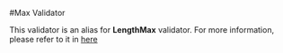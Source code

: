 #Max Validator

This validator is an alias for __LengthMax__ validator. For more information, please refer to it in [here](length_max.md)
